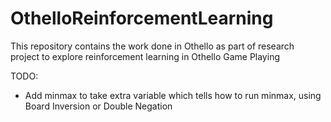 # OthelloReinforcementLearning
This repository contains the work done in Othello as part of research project to explore reinforcement learning in Othello Game Playing

TODO:
* Add minmax to take extra variable which tells how to run minmax, using Board Inversion or Double Negation